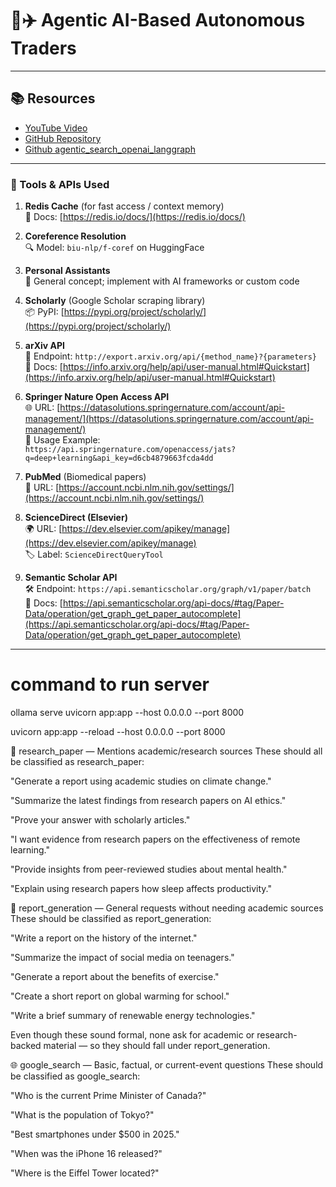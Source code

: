 # 🧠✈️ Agentic AI-Based Autonomous Traders

---

## 📚 Resources

- [YouTube Video](https://www.youtube.com/watch?v=LSk5KaEGVk4&list=PLRDl2inPrWQXSDfCjPKSeEMFLwYpfytxH)
- [GitHub Repository](https://github.com/ed-donner/action/tree/main/1_deep_research)
- [Github agentic_search_openai_langgraph](https://github.com/menonpg/agentic_search_openai_langgraph/blob/main/tools.py)

---

### 🔧 Tools & APIs Used

1. **Redis Cache** (for fast access / context memory)  
   📄 Docs: [https://redis.io/docs/](https://redis.io/docs/)

2. **Coreference Resolution**  
   🔍 Model: `biu-nlp/f-coref` on HuggingFace

3. **Personal Assistants**  
   🧠 General concept; implement with AI frameworks or custom code

4. **Scholarly** (Google Scholar scraping library)  
   📦 PyPI: [https://pypi.org/project/scholarly/](https://pypi.org/project/scholarly/)

5. **arXiv API**  
   🔗 Endpoint: `http://export.arxiv.org/api/{method_name}?{parameters}`  
   📖 Docs: [https://info.arxiv.org/help/api/user-manual.html#Quickstart](https://info.arxiv.org/help/api/user-manual.html#Quickstart)

6. **Springer Nature Open Access API**  
   🌐 URL: [https://datasolutions.springernature.com/account/api-management/](https://datasolutions.springernature.com/account/api-management/)  
   📌 Usage Example:  
   `https://api.springernature.com/openaccess/jats?q=deep+learning&api_key=d6cb4879663fcda4dd`

7. **PubMed** (Biomedical papers)  
   🔗 URL: [https://account.ncbi.nlm.nih.gov/settings/](https://account.ncbi.nlm.nih.gov/settings/)

8. **ScienceDirect (Elsevier)**  
   🌍 URL: [https://dev.elsevier.com/apikey/manage](https://dev.elsevier.com/apikey/manage)  
   🏷️ Label: `ScienceDirectQueryTool`

9. **Semantic Scholar API**  
   🛠️ Endpoint: `https://api.semanticscholar.org/graph/v1/paper/batch`  
   📘 Docs: [https://api.semanticscholar.org/api-docs/#tag/Paper-Data/operation/get_graph_get_paper_autocomplete](https://api.semanticscholar.org/api-docs/#tag/Paper-Data/operation/get_graph_get_paper_autocomplete)

---


# command to run server
ollama serve
uvicorn app:app --host 0.0.0.0 --port 8000

uvicorn app:app --reload --host 0.0.0.0 --port 8000



🧠 research_paper — Mentions academic/research sources
These should all be classified as research_paper:

"Generate a report using academic studies on climate change."

"Summarize the latest findings from research papers on AI ethics."

"Prove your answer with scholarly articles."

"I want evidence from research papers on the effectiveness of remote learning."

"Provide insights from peer-reviewed studies about mental health."

"Explain using research papers how sleep affects productivity."

📄 report_generation — General requests without needing academic sources
These should be classified as report_generation:

"Write a report on the history of the internet."

"Summarize the impact of social media on teenagers."

"Generate a report about the benefits of exercise."

"Create a short report on global warming for school."

"Write a brief summary of renewable energy technologies."

Even though these sound formal, none ask for academic or research-backed material — so they should fall under report_generation.

🌐 google_search — Basic, factual, or current-event questions
These should be classified as google_search:

"Who is the current Prime Minister of Canada?"

"What is the population of Tokyo?"

"Best smartphones under $500 in 2025."

"When was the iPhone 16 released?"

"Where is the Eiffel Tower located?"

